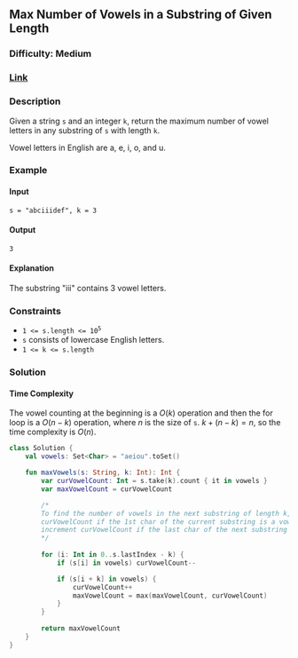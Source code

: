## Max Number of Vowels in a Substring of Given Length
### Difficulty: Medium
### [Link](https://leetcode.com/problems/maximum-number-of-vowels-in-a-substring-of-given-length/)

### Description

Given a string `s` and an integer `k`, return the maximum number of vowel letters in any substring of `s` with length `k`.

Vowel letters in English are a, e, i, o, and u.

### Example

#### Input
`s = "abciiidef", k = 3`

#### Output
`3`

#### Explanation

The substring "iii" contains 3 vowel letters.

### Constraints
- <code>1 <= s.length <= 10<sup>5</sup></code>
- `s` consists of lowercase English letters.
- `1 <= k <= s.length`

### Solution

#### Time Complexity

The vowel counting at the beginning is a $O(k)$ operation and then the for loop is a $O(n - k)$ operation, where $n$ is the size of `s`. $k + (n - k) = n$, so the time complexity is $O(n)$.

```kotlin
class Solution {
    val vowels: Set<Char> = "aeiou".toSet()

    fun maxVowels(s: String, k: Int): Int {
        var curVowelCount: Int = s.take(k).count { it in vowels }
        var maxVowelCount = curVowelCount

        /*
        To find the number of vowels in the next substring of length k, decrement
        curVowelCount if the 1st char of the current substring is a vowel and
        increment curVowelCount if the last char of the next substring is a vowel.
        */
        
        for (i: Int in 0..s.lastIndex - k) {
            if (s[i] in vowels) curVowelCount--

            if (s[i + k] in vowels) {
                curVowelCount++
                maxVowelCount = max(maxVowelCount, curVowelCount)
            }
        }
        
        return maxVowelCount
    }
}
```
